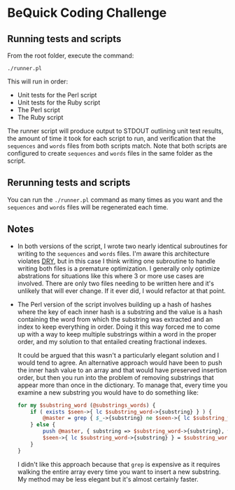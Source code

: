# BeQuick Coding Challenge

## Running tests and scripts
From the root folder, execute the command:

    ./runner.pl

This will run in order:
* Unit tests for the Perl script
* Unit tests for the Ruby script
* The Perl script
* The Ruby script

The runner script will produce output to STDOUT outlining unit test results, the amount of time it took for each script to run, and verification that the `sequences` and `words` files from both scripts match. Note that both scripts are configured to create `sequences` and `words` files in the same folder as the script.

## Rerunning tests and scripts
You can run the `./runner.pl` command as many times as you want and the `sequences` and `words` files will be regenerated each time.

## Notes
* In both versions of the script, I wrote two nearly identical subroutines for writing to the `sequences` and `words` files. I'm aware this architecture violates [DRY](https://en.wikipedia.org/wiki/Don%27t_repeat_yourself), but in this case I think writing one subroutine to handle writing both files is a premature optimization. I generally only optimize abstrations for situations like this where 3 or more use cases are involved. There are only two files needing to be written here and it's unlikely that will ever change. If it ever did, I would refactor at that point.

* The Perl version of the script involves building up a hash of hashes where the key of each inner hash is a substring and the value is a hash containing the word from which the substring was extracted and an index to keep everything in order. Doing it this way forced me to come up with a way to keep multiple substrings within a word in the proper order, and my solution to that entailed creating fractional indexes.

    It could be argued that this wasn't a particularly elegant solution and I would tend to agree. An alternative approach would have been to push the inner hash value to an array and that would have preserved insertion order, but then you run into the problem of removing substrings that appear more than once in the dictionary. To manage that, every time you examine a new substring you would have to do something like:

    ```perl
    for my $substring_word (@substrings_words) {
        if ( exists $seen->{ lc $substring_word->{substring} } ) {
            @master = grep { $_->{substring} ne $seen->{ lc $substring_word->{substring} } } @master;
        } else {
            push @master, { substring => $substring_word->{substring}, word => $word };
            $seen->{ lc $substring_word->{substring} } = $substring_word->{substring};
        }
    }
    ```

    I didn't like this approach because that `grep` is expensive as it requires walking the entire array every time you want to insert a new substring. My method may be less elegant but it's almost certainly faster.
